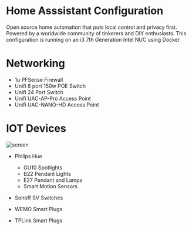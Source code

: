 # Home Asssistant Configuration

Open source home automation that puts local control and privacy first. Powered by a worldwide community of tinkerers and DIY enthusiasts. This configuration is running on an i3 7th Generation Intel NUC using Docker

# Networking
- 1u PFSense Firewall
- Unifi 8 port 150w POE Switch
- Unifi 24 Port Switch
- Unifi UAC-AP-Pro Access Point
- Unifi UAC-NANO-HD Access Point

# IOT Devices
![screen](https://raw.githubusercontent.com/noodlemctwoodle/hassio/master/www/logo-hue.png)
- Philips Hue
    - GU10 Spotlights
    - B22 Pendant Lights
    - E27 Pendant and Lamps
    - Smart Motion Sensors


- Sonoff SV Switches
- WEMO Smart Plugs
- TPLink Smart Plugs 

